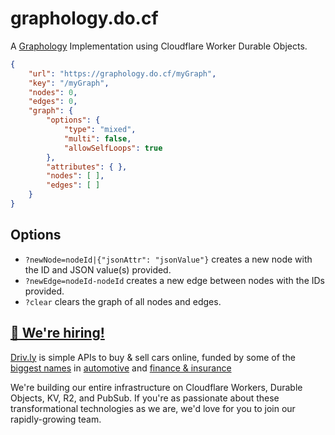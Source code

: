 # graphology.do.cf

A [Graphology](https://graphology.github.io/) Implementation using Cloudflare Worker Durable Objects.

```json
{
    "url": "https://graphology.do.cf/myGraph",
    "key": "/myGraph",
    "nodes": 0,
    "edges": 0,
    "graph": {
        "options": {
            "type": "mixed",
            "multi": false,
            "allowSelfLoops": true
        },
        "attributes": { },
        "nodes": [ ],
        "edges": [ ]
    }
}
```

## Options

- `?newNode=nodeId|{"jsonAttr": "jsonValue"}` creates a new node with the ID and JSON value(s) provided.
- `?newEdge=nodeId-nodeId` creates a new edge between nodes with the IDs provided.
- `?clear` clears the graph of all nodes and edges.

## [🚀 We're hiring!](https://careers.do/apply)

[Driv.ly](https://driv.ly) is simple APIs to buy & sell cars online, funded by some of the [biggest names](https://twitter.com/TurnerNovak) in [automotive](https://fontinalis.com/team/#bill-ford) and [finance & insurance](https://www.detroit.vc)

We're building our entire infrastructure on Cloudflare Workers, Durable Objects, KV, R2, and PubSub.  If you're as passionate about these transformational technologies as we are, we'd love for you to join our rapidly-growing team.
